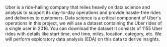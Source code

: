 Uber is a ride-hailing company that relies heavily on data science and analysis to support its day-to-day operations and provide hassle-free rides and deliveries to customers. Data science is a critical component of Uber's operations
In this project, we will use a dataset containing the Uber rides of a single user in 2016. You can download the dataset
It consists of 1155 Uber rides with details like start time, end time, miles, location, category, etc. We will perform exploratory data analysis (EDA) on this data to derive insights.
